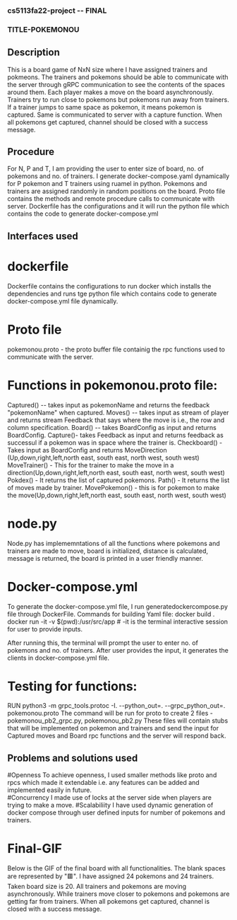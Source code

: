 ### cs5113fa22-project -- FINAL
### TITLE-POKEMONOU

## Description
This is a board game of NxN size where I have assigned trainers and pokmeons. The trainers and pokemons should be able to communicate with the server through gRPC communication to see the contents of the spaces around them. Each player makes a move on the board asynchronously. Trainers try to run close to pokemons but pokemons run away from trainers. If a trainer jumps to same space as pokemon, it means pokemon is captured. Same is communicated to server with a capture function. When all pokemons get captured, channel should be closed with a success message.


## Procedure
For N, P and T, I am providing the user to enter size of board, no. of pokemons and no. of trainers.
I generate docker-compose.yaml dynamically for P pokemon and T trainers using ruamel in python. Pokemons and trainers are assigned randomly in random positions on the board.
Proto file contains the methods and remote procedure calls to communicate with server. Dockerfile has the configurations and it will run the python file which contains the code to generate docker-compose.yml

## Interfaces used
# dockerfile
Dockerfile contains the configurations to run docker which installs the dependencies and runs tge python file which contains code to generate docker-compose.yml file dynamically.

# Proto file
pokemonou.proto - the proto buffer file containig the rpc functions used to communicate with the server.

# Functions in pokemonou.proto file:
Captured() --  takes input as pokemonName and returns the feedback "pokemonName" when captured.
Moves() --  takes input as stream of player and returns stream Feedback that says where the move is i.e., the row and column specification.
Board() -- takes BoardConfig as input and returns BoardConfig.
Capture()- takes Feedback as input and returns feedback as successul if a pokemon was in space where the trainer is.
Checkboard() - Takes input as BoardConfig and returns MoveDirection (Up,down,right,left,north east, south east, north west, south west)
MoveTrainer() - This for the trainer to make the move in a direction(Up,down,right,left,north east, south east, north west, south west)
Pokdex() - It returns the list of captured pokemons.
Path() - It returns the list of moves made by trainer.
MovePokemon() - this is for pokemon to make the move(Up,down,right,left,north east, south east, north west, south west)

# node.py
Node.py has implememntations of all the functions where pokemons and trainers are made to move, board is initialized, distance is calculated, message is returned, the board is printed in a user friendly manner.

# Docker-compose.yml

To generate the docker-compose.yml file, I run generatedockercompose.py file through DockerFile.
Commands for building Yaml file:
docker build .
docker run -it -v $(pwd):/usr/src/app <imageid>   # -it is the terminal interactive session for user to provide inputs.

After running this, the terminal will prompt the user to enter no. of pokemons and no. of trainers. After user provides the input, it generates the clients in docker-compose.yml file.

# Testing for functions:
RUN python3 -m grpc_tools.protoc -I. --python_out=. --grpc_python_out=. pokemonou.proto 
The command will be run for proto to create 2 files - pokemonou_pb2_grpc.py, pokemonou_pb2.py
These files will contain stubs that will be implemented on pokemon and trainers and send the input for Captured moves and Board rpc functions and the server will respond back.

## Problems and solutions used
#Openness
To achieve openness, I used smaller methods like proto and rpcs which made it extendable i.e. any features can be added and implemented easily in future. \
#Concurrency
I made use of locks at the server side when players are trying to make a move.
#Scalabiliity
I have used dynamic generation of docker compose through user defined inputs for number of pokemons and trainers.

# Final-GIF

Below is the GIF of the final board with all functionalities. The blank spaces are represented by "🟥". I have assigned 24 pokemons and 24 trainers. Taken board size is 20. All trainers and pokemons are moving asynchronously. While trainers move closer to pokemons and pokemons are getting far from trainers. When all pokemons get captured, channel is closed with a success message.







